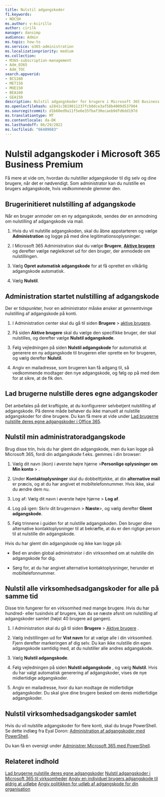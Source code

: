 ```yaml
---
title: Nulstil adgangskoder
f1.keywords:
- NOCSH
ms.author: v-kcirillo
author: cirilk
manager: dansimp
audience: Admin
ms.topic: how-to
ms.service: o365-administration
ms.localizationpriority: medium
ms.collection:
- M365-subscription-management
- Adm_O365
- Adm_TOC
search.appverid:
- BCS160
- MET150
- MOE150
- BEA160
- GEA150
description: Nulstil adgangskoder for brugere i Microsoft 365 Business Premium.
ms.openlocfilehash: a2841c3819011237fcb0dce3af58b4009d537904
ms.sourcegitcommit: d1b60ed9a11f5e6e35fbaf30ecaeb9dfd6dd197d
ms.translationtype: MT
ms.contentlocale: da-DK
ms.lasthandoff: 06/29/2022
ms.locfileid: "66489683"
---
```

# <a name="reset-passwords-in-microsoft-365-business-premium"></a>Nulstil adgangskoder i Microsoft 365 Business Premium

Få mere at vide om, hvordan du nulstiller adgangskoder til dig selv og dine brugere, når det er nødvendigt. Som administrator kan du nulstille en brugers adgangskode, hvis vedkommende glemmer den.

## <a name="user-initiated-password-reset"></a>Brugerinitieret nulstilling af adgangskode

Når en bruger anmoder om en ny adgangskode, sendes der en anmodning om nulstilling af adgangskode via mail.

1. Hvis du vil nulstille adgangskoden, skal du åbne appstarteren og vælge **Administration** og logge på med dine legitimationsoplysninger.

2. I Microsoft 365 Administration skal du vælge **Brugere**, <a href="https://go.microsoft.com/fwlink/p/?linkid=834822" target="_blank">**Aktive brugere**</a> og derefter vælge nøgleikonet ud for den bruger, der anmodede om nulstillingen.

3. Vælg **Opret automatisk adgangskode** for at få oprettet en vilkårlig adgangskode automatisk.

4. Vælg **Nulstil**.

## <a name="admin-initiated-password-reset"></a>Administration startet nulstilling af adgangskode

Der er tidspunkter, hvor en administrator måske ønsker at gennemtvinge nulstilling af adgangskode på konti.

1. I Administration center skal du gå til siden **Brugere** \> <a href="https://go.microsoft.com/fwlink/p/?linkid=834822" target="_blank">aktive brugere</a>.

2. På siden **Aktive brugere** skal du vælge den specifikke bruger, der skal nulstilles, og derefter vælge **Nulstil adgangskode**.

3. Følg vejledningen på siden **Nulstil adgangskode** for automatisk at generere en ny adgangskode til brugeren eller oprette en for brugeren, og vælg derefter **Nulstil**.  

4. Angiv en mailadresse, som brugeren kan få adgang til, så vedkommende modtager den nye adgangskode, og følg op på med dem for at sikre, at de fik den.

## <a name="let-users-reset-their-own-passwords"></a>Lad brugerne nulstille deres egne adgangskoder

Det anbefales på det kraftigste, at du konfigurerer selvbetjent nulstilling af adgangskode. På denne måde behøver du ikke manuelt at nulstille adgangskoder for dine brugere. Du kan få mere at vide under [Lad brugerne nulstille deres egne adgangskoder i Office 365](/admin/add-users/let-users-reset-passwords.md).

## <a name="reset-my-admin-password"></a>Nulstil min administratoradgangskode

Brug disse trin, hvis du har glemt din adgangskode, men du kan logge på Microsoft 365, fordi din adgangskode f.eks. gemmes i din browser:

1. Vælg dit navn (ikon) i øverste højre hjørne >**Personlige oplysninger om** **Min konto** > .

2. Under **Kontaktoplysninger** skal du dobbelttjekke, at din **alternative mail** er præcis, og at du har angivet et mobiltelefonnummer. Hvis ikke, skal du ændre dem nu.

3. Log af: Vælg dit navn i øverste højre hjørne \> **Log af**.

4. Log på igen: Skriv dit brugernavn \> **Næste**\>, og vælg derefter **Glemt adgangskode**.

5. Følg trinnene i guiden for at nulstille adgangskoden. Den bruger dine alternative kontaktoplysninger til at bekræfte, at du er den rigtige person til at nulstille din adgangskode.

Hvis du har glemt din adgangskode og ikke kan logge på:

- Bed en anden global administrator i din virksomhed om at nulstille din adgangskode for dig.

- Sørg for, at du har angivet alternative kontaktoplysninger, herunder et mobiltelefonnummer.

## <a name="reset-all-business-passwords-for-everyone-at-the-same-time"></a>Nulstil alle virksomhedsadgangskoder for alle på samme tid

<a name="bkmk_forgot"> </a>

Disse trin fungerer for en virksomhed med mange brugere. Hvis du har hundred- eller tusindvis af brugere, kan du se næste afsnit om nulstilling af adgangskoder samlet (højst 40 brugere ad gangen).
  
1. I Administration skal du gå til siden **Brugere** \> <a href="https://go.microsoft.com/fwlink/p/?linkid=834822" target="_blank">Aktive brugere</a> .

2. Vælg indstillingen ud for **Vist navn** for at vælge alle i din virksomhed. Fjern derefter markeringen af dig selv. Du kan ikke nulstille din egen adgangskode samtidig med, at du nulstiller alle andres adgangskode.

3. Vælg **Nulstil adgangskode**.

4. Følg vejledningen på siden **Nulstil adgangskode** , og vælg **Nulstil**.  Hvis du har valgt automatisk generering af adgangskoder, vises de nye midlertidige adgangskoder.

5. Angiv en mailadresse, hvor du kan modtage de midlertidige adgangskoder. Du skal give dine brugere besked om deres midlertidige adgangskoder.
  
## <a name="reset-business-passwords-in-bulk"></a>Nulstil virksomhedsadgangskoder samlet

<a name="bkmk_forgot"> </a>

Hvis du vil nulstille adgangskoder for flere konti, skal du bruge PowerShell. Se dette indlæg fra Eyal Doron: [Administration af adgangskoder med PowerShell](https://go.microsoft.com/fwlink/?linkid=853696).

Du kan få en oversigt under [Administrer Microsoft 365 med PowerShell](../enterprise/manage-microsoft-365-with-microsoft-365-powershell.md).
  
## <a name="related-content"></a>Relateret indhold
  
[Lad brugerne nulstille deres egne adgangskoder](../admin/add-users/let-users-reset-passwords.md)
 [Nulstil adgangskoder i Microsoft 365 til virksomheder](../admin/add-users/reset-passwords.md)
 [Angiv en individuel brugers adgangskode til aldrig at udløbe](../admin/add-users/set-password-to-never-expire.md) 
 [Angiv politikken for udløb af adgangskode for din organisation](../admin/manage/set-password-expiration-policy.md)